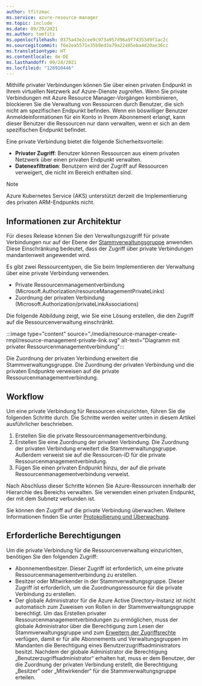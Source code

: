 ```yaml
---
author: tfitzmac
ms.service: azure-resource-manager
ms.topic: include
ms.date: 09/20/2021
ms.author: tomfitz
ms.openlocfilehash: 0375a43e2cee9c973a957d96a9f74353d9f1ac2c
ms.sourcegitcommit: f6e2ea5571e35b9ed3a79a22485eba4d20ae36cc
ms.translationtype: HT
ms.contentlocale: de-DE
ms.lasthandoff: 09/24/2021
ms.locfileid: "128910446"
---
```

Mithilfe privater Verbindungen können Sie über einen privaten Endpunkt in Ihrem virtuellen Netzwerk auf Azure-Dienste zugreifen. Wenn Sie private Verbindungen mit Azure Resource Manager-Vorgängen kombinieren, blockieren Sie die Verwaltung von Ressourcen durch Benutzer, die sich nicht am spezifischen Endpunkt befinden. Wenn ein böswilliger Benutzer Anmeldeinformationen für ein Konto in Ihrem Abonnement erlangt, kann dieser Benutzer die Ressourcen nur dann verwalten, wenn er sich an dem spezifischen Endpunkt befindet.

Eine private Verbindung bietet die folgende Sicherheitsvorteile:

* **Privater Zugriff**: Benutzer können Ressourcen aus einem privaten Netzwerk über einen privaten Endpunkt verwalten.
* **Datenexfiltration**: Benutzern wird der Zugriff auf Ressourcen verweigert, die nicht im Bereich enthalten sind.

> [!NOTE]
> Azure Kubernetes Service (AKS) unterstützt derzeit die Implementierung des privaten ARM-Endpunkts nicht.

## <a name="understand-architecture"></a>Informationen zur Architektur

Für dieses Release können Sie den Verwaltungszugriff für private Verbindungen nur auf der Ebene der [Stammverwaltungsgruppe](../articles/governance/management-groups/overview.md) anwenden. Diese Einschränkung bedeutet, dass der Zugriff über private Verbindungen mandantenweit angewendet wird.

Es gibt zwei Ressourcentypen, die Sie beim Implementieren der Verwaltung über eine private Verbindung verwenden.

* Private Ressourcenmanagementverbindung (Microsoft.Authorization/resourceManagementPrivateLinks)
* Zuordnung der privaten Verbindung (Microsoft.Authorization/privateLinkAssociations)

Die folgende Abbildung zeigt, wie Sie eine Lösung erstellen, die den Zugriff auf die Ressourcenverwaltung einschränkt.

:::image type="content" source="./media/resource-manager-create-rmpl/resource-management-private-link.svg" alt-text="Diagramm mit privater Ressourcenmanagementverbindung":::

Die Zuordnung der privaten Verbindung erweitert die Stammverwaltungsgruppe. Die Zuordnung der privaten Verbindung und die privaten Endpunkte verweisen auf die private Ressourcenmanagementverbindung.

## <a name="workflow"></a>Workflow

Um eine private Verbindung für Ressourcen einzurichten, führen Sie die folgenden Schritte durch. Die Schritte werden weiter unten in diesem Artikel ausführlicher beschrieben.

1. Erstellen Sie die private Ressourcenmanagementverbindung.
1. Erstellen Sie eine Zuordnung der privaten Verbindung. Die Zuordnung der privaten Verbindung erweitert die Stammverwaltungsgruppe. Außerdem verweist sie auf die Ressourcen-ID für die private Ressourcenmanagementverbindung.
1. Fügen Sie einen privaten Endpunkt hinzu, der auf die private Ressourcenmanagementverbindung verweist.

Nach Abschluss dieser Schritte können Sie Azure-Ressourcen innerhalb der Hierarchie des Bereichs verwalten. Sie verwenden einen privaten Endpunkt, der mit dem Subnetz verbunden ist.

Sie können den Zugriff auf die private Verbindung überwachen. Weitere Informationen finden Sie unter [Protokollierung und Überwachung](../articles/private-link/private-link-overview.md#logging-and-monitoring).

## <a name="required-permissions"></a>Erforderliche Berechtigungen

Um die private Verbindung für die Ressourcenverwaltung einzurichten, benötigen Sie den folgenden Zugriff:

* Abonnementbesitzer. Dieser Zugriff ist erforderlich, um eine private Ressourcenmanagementverbindung zu erstellen.
* Besitzer oder Mitwirkender in der Stammverwaltungsgruppe. Dieser Zugriff ist erforderlich, um die Zuordnungsressource für die private Verbindung zu erstellen.
* Der globale Administrator für die Azure Active Directory-Instanz ist nicht automatisch zum Zuweisen von Rollen in der Stammverwaltungsgruppe berechtigt. Um das Erstellen privater Ressourcenmanagementverbindungen zu ermöglichen, muss der globale Administrator über die Berechtigung zum Lesen der Stammverwaltungsgruppe und zum [Erweitern der Zugriffsrechte](../articles/role-based-access-control/elevate-access-global-admin.md) verfügen, damit er für alle Abonnements und Verwaltungsgruppen im Mandanten die Berechtigung eines Benutzerzugriffsadministrators besitzt. Nachdem der globale Administrator die Berechtigung „Benutzerzugriffsadministrator“ erhalten hat, muss er dem Benutzer, der die Zuordnung der privaten Verbindung erstellt, die Berechtigung „Besitzer“ oder „Mitwirkender“ für die Stammverwaltungsgruppe erteilen.
